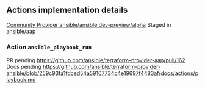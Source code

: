 
## Actions implementation details

[Community Provider ansible/ansible dev-preview/alpha](https://registry.terraform.io/providers/ansible/ansible)
  Staged in [ansible/aap](https://registry.terraform.io/providers/ansible/aap/latest)

### Action `ansible_playbook_run`

PR pending https://github.com/ansible/terraform-provider-aap/pull/162
Docs pending https://github.com/ansible/terraform-provider-ansible/blob/259c93fa1fdced54a59107734c4e19697f4483af/docs/actions/playbook.md 